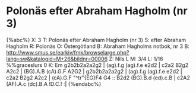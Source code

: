 # Polonäs efter Abraham Hagholm (nr 3)

{%abc%}
X: 3
T: Polonäs efter Abraham Hagholm (nr 3)
S: efter Abraham Hagholm
R: Polonäs
O: Östergötland
B: Abraham Hagholms notbok, nr 3
B: http://www.smus.se/earkiv/fmk/browselarge.php?lang=sw&katalogid=M+26&bildnr=00006
Z: Nils L
M: 3/4
L: 1/16
%%graceslurs 0
K: Em
g2b2b2a2a2g2 | (ag).f.g (ag).f.e e2d2 | c2a2 B2g2 A2c2 | (BG).A.B (cA).G.F A2G2 |
g2b2b2a2a2g2 | (ag).f.g (ag).f.e e2d2 | c2a2 B2g2 A2c2 | (cA).G.F "^tr"{EG}F4 G4 ::
B2d2 (BG).B.d (ed).c.B | c2A2 (AF).A.c (dc).B.A !D.C.! :|
{%endabc%}

